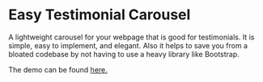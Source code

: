 # Easy Testimonial Carousel
A lightweight carousel for your webpage that is good for testimonials. It is simple, easy to implement, and elegant. Also it helps to save you from a bloated codebase by not having to use a heavy library like Bootstrap.

The demo can be found [here.](https://codepen.io/doilooklikeiknowwhatajpegis/pen/VwvxxRq)
